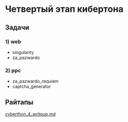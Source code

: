 # Четвертый этап кибертона

## Задачи

### 1) web

* singularity
* za_pazwardo

### 2) ppc

* za_pazwardo_requiem
* captcha_generator

## Райтапы

[cyberthon_4_writeup.md](cyberthon_4_writeup.md)
